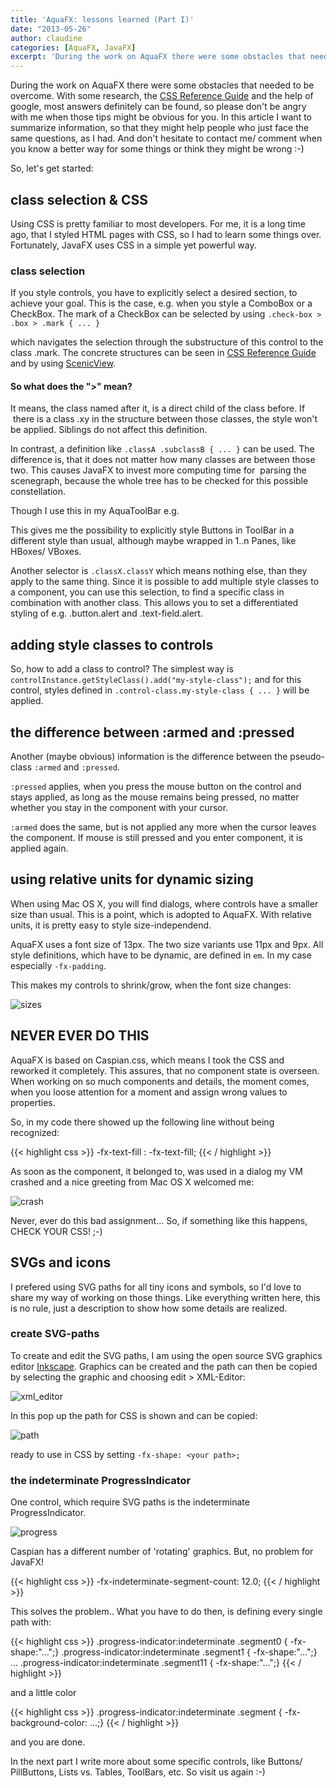 ```yaml
---
title: 'AquaFX: lessons learned (Part I)'
date: "2013-05-26"
author: claudine
categories: [AquaFX, JavaFX]
excerpt: 'During the work on AquaFX there were some obstacles that needed to be overcome. In this article I want to summarize information, so that they might help people who just face the same questions, as I had.'
---
```

During the work on AquaFX there were some obstacles that needed to be overcome. With some research, the [CSS Reference Guide](http://docs.oracle.com/javafx/2/api/javafx/scene/doc-files/cssref.html) and the help of google, most answers definitely can be found, so please don't be angry with me when those tips might be obvious for you. In this article I want to summarize information, so that they might help people who just face the same questions, as I had. And don't hesitate to contact me/ comment when you know a better way for some things or think they might be wrong :-)

So, let's get started:

## class selection & CSS

Using CSS is pretty familiar to most developers. For me, it is a long time ago, that I styled HTML pages with CSS, so I had to learn some things over. Fortunately, JavaFX uses CSS in a simple yet powerful way.

### class selection

If you style controls, you have to explicitly select a desired section, to achieve your goal. This is the case, e.g. when you style a ComboBox or a CheckBox. The mark of a CheckBox can be selected by using `.check-box > .box > .mark { ... }`

which navigates the selection through the substructure of this control to the class .mark. The concrete structures can be seen in [CSS Reference Guide](http://docs.oracle.com/javafx/2/api/javafx/scene/doc-files/cssref.html) and by using [ScenicView](http://fxexperience.com/scenic-view/).

#### So what does the ">" mean?

It means, the class named after it, is a direct child of the class before. If  there is a class .xy in the structure between those classes, the style won't be applied. Siblings do not affect this definition.

In contrast, a definition like `.classA .subclassB { ... }` can be used. The difference is, that it does not matter how many classes are between those two. This causes JavaFX to invest more computing time for  parsing the scenegraph, because the whole tree has to be checked for this possible constellation.

Though I use this in my AquaToolBar e.g.

This gives me the possibility to explicitly style Buttons in ToolBar in a different style than usual, although maybe wrapped in 1..n Panes, like HBoxes/ VBoxes.

Another selector is `.classX.classY` which means nothing else, than they apply to the same thing. Since it is possible to add multiple style classes to a component, you can use this selection, to find a specific class in combination with another class. This allows you to set a differentiated styling of e.g. .button.alert and .text-field.alert.

## adding style classes to controls

So, how to add a class to control? The simplest way is `controlInstance.getStyleClass().add("my-style-class");` and for this control, styles defined in `.control-class.my-style-class { ... }` will be applied.

## the difference between :armed and :pressed

Another (maybe obvious) information is the difference between the pseudo-class `:armed` and `:pressed`.

`:pressed` applies, when you press the mouse button on the control and stays applied, as long as the mouse remains being pressed, no matter whether you stay in the component with your cursor.

`:armed` does the same, but is not applied any more when the cursor leaves the component. If mouse is still pressed and you enter component, it is applied again.

## using relative units for dynamic sizing

When using Mac OS X, you will find dialogs, where controls have a smaller size than usual. This is a point, which is adopted to AquaFX. With relative units, it is pretty easy to style size-independend.

AquaFX uses a font size of 13px. The two size variants use 11px and 9px. All style definitions, which have to be dynamic, are defined in `em`. In my case especially `-fx-padding`.

This makes my controls to shrink/grow, when the font size changes:

![sizes](/posts/guigarage-legacy/sizes.png)

## NEVER EVER DO THIS

AquaFX is based on Caspian.css, which means I took the CSS and reworked it completely. This assures, that no component state is overseen. When working on so much components and details, the moment comes, when you loose attention for a moment and assign wrong values to properties.

So, in my code there showed up the following line without being recognized:

{{< highlight css >}}
-fx-text-fill : -fx-text-fill;
{{< / highlight >}}

As soon as the component, it belonged to, was used in a dialog my VM crashed and a nice greeting from Mac OS X welcomed me:

![crash](/posts/guigarage-legacy/crash.png)

Never, ever do this bad assignment... So, if something like this happens, CHECK YOUR CSS! ;-)

## SVGs and icons

I prefered using SVG paths for all tiny icons and symbols, so I'd love to share my way of working on those things. Like everything written here, this is no rule, just a description to show how some details are realized.

### create SVG-paths

To create and edit the SVG paths, I am using the open source SVG graphics editor [Inkscape](http://inkscape.org/download/?lang=de). Graphics can be created and the path can then be copied by selecting the graphic and choosing edit > XML-Editor:

![xml_editor](/posts/guigarage-legacy/xml_editor.png)

In this pop up the path for CSS is shown and can be copied:

![path](/posts/guigarage-legacy/path.png)

ready to use in CSS by setting `-fx-shape: <your path>;`

### the indeterminate ProgressIndicator

One control, which require SVG paths is the indeterminate ProgressIndicator.

![progress](/posts/guigarage-legacy/progress.png)

Caspian has a different number of 'rotating' graphics. But, no problem for JavaFX!

{{< highlight css >}}
-fx-indeterminate-segment-count: 12.0;
{{< / highlight >}}

This solves the problem.. What you have to do then, is defining every single path with:

{{< highlight css >}}
.progress-indicator:indeterminate .segment0 { -fx-shape:"...";}
.progress-indicator:indeterminate .segment1 { -fx-shape:"...";}
...
.progress-indicator:indeterminate .segment11 { -fx-shape:"...";}
{{< / highlight >}}

and a little color

{{< highlight css >}}
.progress-indicator:indeterminate .segment { -fx-background-color: ...;}
{{< / highlight >}}

and you are done.

In the next part I write more about some specific controls, like Buttons/ PillButtons, Lists vs. Tables, ToolBars, etc. So visit us again :-)
